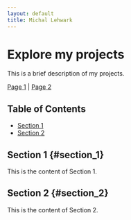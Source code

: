 ```yaml
---
layout: default
title: Michal Lehwark
---
```


# Explore my projects

This is a brief description of my projects.

[Page 1](page1.html) | [Page 2](page2.html)

## Table of Contents

- [Section 1](#section_1)
- [Section 2](#section_2)

## Section 1 {#section_1}
This is the content of Section 1.

## Section 2 {#section_2}
This is the content of Section 2.



